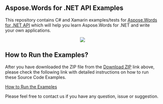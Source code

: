 ## Aspose.Words for .NET API Examples

This repository contains C# and Xamarin examples/tests for [Aspose.Words for .NET API](https://apireference.aspose.com/words/net) which will help you learn Aspose.Words for .NET and write your own applications.


<p align="center">
  <a title="Download Examples ZIP" href="https://github.com/aspose-words/Aspose.Words-for-.NET/archive/master.zip">
	<img src="https://raw.github.com/AsposeExamples/java-examples-dashboard/master/images/downloadZip-Button-Large.png" />
  </a>
</p>

## How to Run the Examples?

After you have downloaded the ZIP file from the [Download ZIP](https://github.com/aspose-words/Aspose.Words-for-.NET/archive/master.zip) link above, please check the following link with detailed instructions on how to run these Source Code Examples.

[How to Run the Examples](https://docs.aspose.com/words/net/how-to-run-the-examples)

Please feel free to contact us if you have any question, issue or suggestion.


